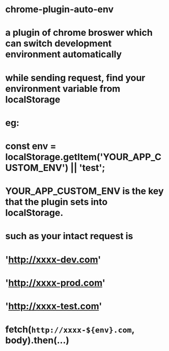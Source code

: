 # chrome-plugin-auto-env
# a plugin of chrome broswer which can switch development environment automatically

# while sending request, find your environment variable from localStorage

# eg: 
#   const env = localStorage.getItem('YOUR_APP_CUSTOM_ENV') || 'test';
  
#   YOUR_APP_CUSTOM_ENV is the key that the plugin sets into localStorage.
  
# such as your intact request is 
#   'http://xxxx-dev.com'
#   'http://xxxx-prod.com'
#  'http://xxxx-test.com'
 
# fetch(`http://xxxx-${env}.com`, body).then(...)
